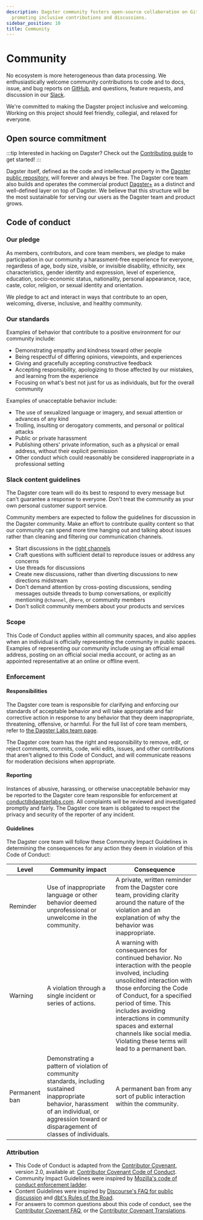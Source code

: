```yaml
---
description: Dagster community fosters open-source collaboration on GitHub and Slack,
  promoting inclusive contributions and discussions.
sidebar_position: 10
title: Community
---
```

# Community

No ecosystem is more heterogeneous than data processing. We enthusiastically welcome community contributions to code and to docs, issue, and bug reports on [GitHub](https://www.github.com/dagster-io/dagster/), and questions, feature requests, and discussion in our [Slack](https://dagster.io/slack).

We're committed to making the Dagster project inclusive and welcoming. Working on this project should feel friendly, collegial, and relaxed for everyone.

## Open source commitment

:::tip
Interested in hacking on Dagster? Check out the [Contributing guide](/about/contributing) to get started!
:::

Dagster itself, defined as the code and intellectual property in the [Dagster public repository](https://www.github.com/dagster-io/dagster/), will forever and always be free. The Dagster core team also builds and operates the commercial product [Dagster+](https://dagster.io/plus) as a distinct and well-defined layer on top of Dagster. We believe that this structure will be the most sustainable for serving our users as the Dagster team and product grows.

## Code of conduct

### Our pledge

As members, contributors, and core team members, we pledge to make participation in our community a harassment-free experience for everyone, regardless of age, body size, visible, or invisible disability, ethnicity, sex characteristics, gender identity and expression, level of experience, education, socio-economic status, nationality, personal appearance, race, caste, color, religion, or sexual identity and orientation.

We pledge to act and interact in ways that contribute to an open, welcoming, diverse, inclusive, and healthy community.

### Our standards

Examples of behavior that contribute to a positive environment for our community include:

- Demonstrating empathy and kindness toward other people
- Being respectful of differing opinions, viewpoints, and experiences
- Giving and gracefully accepting constructive feedback
- Accepting responsibility, apologizing to those affected by our mistakes, and learning from the experience
- Focusing on what's best not just for us as individuals, but for the overall community

Examples of unacceptable behavior include:

- The use of sexualized language or imagery, and sexual attention or advances of any kind
- Trolling, insulting or derogatory comments, and personal or political attacks
- Public or private harassment
- Publishing others' private information, such as a physical or email address, without their explicit permission
- Other conduct which could reasonably be considered inappropriate in a professional setting

### Slack content guidelines

The Dagster core team will do its best to respond to every message but can't guarantee a response to everyone. Don't treat the community as your own personal customer support service.

Community members are expected to follow the guidelines for discussion in the Dagster community. Make an effort to contribute quality content so that our community can spend more time hanging out and talking about issues rather than cleaning and filtering our communication channels.

- Start discussions in the [right channels](https://app.slack.com/client/TCDGQDUKF/browse-channels)
- Craft questions with sufficient detail to reproduce issues or address any concerns
- Use threads for discussions
- Create new discussions, rather than diverting discussions to new directions midstream
- Don't demand attention by cross-posting discussions, sending messages outside threads to bump conversations, or explicitly mentioning `@channel`, `@here`, or community members
- Don't solicit community members about your products and services

### Scope

This Code of Conduct applies within all community spaces, and also applies when an individual is officially representing the community in public spaces. Examples of representing our community include using an official email address, posting on an official social media account, or acting as an appointed representative at an online or offline event.

### Enforcement

#### Responsibilities

The Dagster core team is responsible for clarifying and enforcing our standards of acceptable behavior and will take appropriate and fair corrective action in response to any behavior that they deem inappropriate, threatening, offensive, or harmful. For the full list of core team members, refer to [the Dagster Labs team page](https://dagster.io/about).

The Dagster core team has the right and responsibility to remove, edit, or reject comments, commits, code, wiki edits, issues, and other contributions that aren't aligned to this Code of Conduct, and will communicate reasons for moderation decisions when appropriate.

#### Reporting

Instances of abusive, harassing, or otherwise unacceptable behavior may be reported to the Dagster core team responsible for enforcement at [conduct@dagsterlabs.com](mailto:conduct@dagsterlabs.com). All complaints will be reviewed and investigated promptly and fairly. The Dagster core team is obligated to respect the privacy and security of the reporter of any incident.

#### Guidelines

The Dagster core team will follow these Community Impact Guidelines in determining the consequences for any action they deem in violation of this Code of Conduct:

| Level         | Community impact                                                                                                                                                                                       | Consequence                                                                                                                                                                                                                                                                                                                                                   |
| ------------- | ------------------------------------------------------------------------------------------------------------------------------------------------------------------------------------------------------ | ------------------------------------------------------------------------------------------------------------------------------------------------------------------------------------------------------------------------------------------------------------------------------------------------------------------------------------------------------------- |
| Reminder      | Use of inappropriate language or other behavior deemed unprofessional or unwelcome in the community.                                                                                                   | A private, written reminder from the Dagster core team, providing clarity around the nature of the violation and an explanation of why the behavior was inappropriate.                                                                                                                                                                                        |
| Warning       | A violation through a single incident or series of actions.                                                                                                                                            | A warning with consequences for continued behavior. No interaction with the people involved, including unsolicited interaction with those enforcing the Code of Conduct, for a specified period of time. This includes avoiding interactions in community spaces and external channels like social media. Violating these terms will lead to a permanent ban. |
| Permanent ban | Demonstrating a pattern of violation of community standards, including sustained inappropriate behavior, harassment of an individual, or aggression toward or disparagement of classes of individuals. | A permanent ban from any sort of public interaction within the community.                                                                                                                                                                                                                                                                                     |

### Attribution

- This Code of Conduct is adapted from the [Contributor Covenant](https://www.contributor-covenant.org/), version 2.0, available at: [Contributor Covenant Code of Conduct](https://www.contributor-covenant.org/version/2/0/code_of_conduct.html).
- Community Impact Guidelines were inspired by [Mozilla's code of conduct enforcement ladder](https://github.com/mozilla/diversity).
- Content Guidelines were inspired by [Discourse's FAQ for public discussion](https://meta.discourse.org/faq) and [dbt's Rules of the Road](https://docs.getdbt.com/docs/contributing/slack-rules-of-the-road).
- For answers to common questions about this code of conduct, see the [Contributor Covenant FAQ](https://www.contributor-covenant.org/faq), or the [Contributor Covenant Translations](https://www.contributor-covenant.org/translations).

